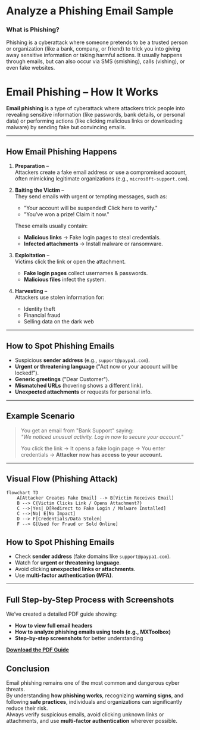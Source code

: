 # Analyze a Phishing Email Sample

### What is Phishing?
Phishing is a cyberattack where someone pretends to be a trusted person or organization (like a bank, company, or friend) to trick you into giving away sensitive information or taking harmful actions.
It usually happens through emails, but can also occur via SMS (smishing), calls (vishing), or even fake websites.

# Email Phishing – How It Works

**Email phishing** is a type of cyberattack where attackers trick people into revealing sensitive information (like passwords, bank details, or personal data) or performing actions (like clicking malicious links or downloading malware) by sending fake but convincing emails.

---

## How Email Phishing Happens

1. **Preparation** –  
   Attackers create a fake email address or use a compromised account, often mimicking legitimate organizations (e.g., `micros0ft-support.com`).

2. **Baiting the Victim** –  
   They send emails with urgent or tempting messages, such as:  
   - "Your account will be suspended! Click here to verify."  
   - "You’ve won a prize! Claim it now."  

   These emails usually contain:
   - **Malicious links** → Fake login pages to steal credentials.  
   - **Infected attachments** → Install malware or ransomware.  

3. **Exploitation** –  
   Victims click the link or open the attachment.  
   - **Fake login pages** collect usernames & passwords.  
   - **Malicious files** infect the system.  

4. **Harvesting** –  
   Attackers use stolen information for:  
   - Identity theft  
   - Financial fraud  
   - Selling data on the dark web  

---

## How to Spot Phishing Emails

- Suspicious **sender address** (e.g., `support@paypa1.com`).  
- **Urgent or threatening language** ("Act now or your account will be locked!").  
- **Generic greetings** ("Dear Customer").  
- **Mismatched URLs** (hovering shows a different link).  
- **Unexpected attachments** or requests for personal info.  

---

## Example Scenario

> You get an email from "Bank Support" saying:  
> *"We noticed unusual activity. Log in now to secure your account."*  
>  
> You click the link → It opens a fake login page → You enter credentials → **Attacker now has access to your account.**

---

## Visual Flow (Phishing Attack)
```mermaid
flowchart TD
    A[Attacker Creates Fake Email] --> B[Victim Receives Email]
    B --> C{Victim Clicks Link / Opens Attachment?}
    C -->|Yes| D[Redirect to Fake Login / Malware Installed]
    C -->|No| E[No Impact]
    D --> F[Credentials/Data Stolen]
    F --> G[Used for Fraud or Sold Online]

```
## How to Spot Phishing Emails
- Check **sender address** (fake domains like `support@paypa1.com`).  
- Watch for **urgent or threatening language**.  
- Avoid clicking **unexpected links or attachments**.  
- Use **multi-factor authentication (MFA)**.  

---

## Full Step-by-Step Process with Screenshots
We’ve created a detailed PDF guide showing:  
- **How to view full email headers**  
- **How to analyze phishing emails using tools (e.g., MXToolbox)**  
- **Step-by-step screenshots** for better understanding  

**[Download the PDF Guide](./Phishing_Analysis_Guide.pdf)** 

## Conclusion

Email phishing remains one of the most common and dangerous cyber threats.  
By understanding **how phishing works**, recognizing **warning signs**, and following **safe practices**, individuals and organizations can significantly reduce their risk.  
Always verify suspicious emails, avoid clicking unknown links or attachments, and use **multi-factor authentication** wherever possible.  
